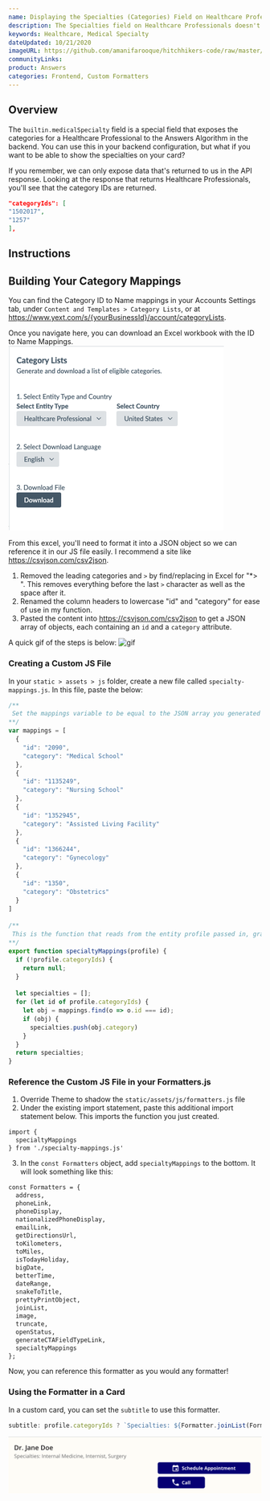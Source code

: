 ```yaml
---
name: Displaying the Specialties (Categories) Field on Healthcare Professional Cards
description: The Specialties field on Healthcare Professionals doesn't automatically come through in the API - instead, we get their Category IDs. This formatter hosts a mapping of IDs to Names that will print the specialties on your card!
keywords: Healthcare, Medical Specialty
dateUpdated: 10/21/2020
imageURL: https://github.com/amanifarooque/hitchhikers-code/raw/master/Images/specialties-card.png
communityLinks: 
product: Answers
categories: Frontend, Custom Formatters
---
```


## Overview
The `builtin.medicalSpecialty` field is a special field that exposes the categories for a Healthcare Professional to the Answers Algorithm in the backend. You can use this in your backend configuration, but what if you want to be able to show the specialties on your card?

If you remember, we can only expose data that's returned to us in the API response. Looking at the response that returns Healthcare Professionals, you'll see that the category IDs are returned.

```json
"categoryIds": [
"1502017",
"1257"
],
```

## Instructions

## Building Your Category Mappings
You can find the Category ID to Name mappings in your Accounts Settings tab, under `Content and Templates > Category Lists`, or at https://www.yext.com/s/{yourBusinessId}/account/categoryLists.

Once you navigate here, you can download an Excel workbook with the ID to Name Mappings. 
![image](../../../Images/category-list.png)

From this excel, you'll need to format it into a JSON object so we can reference it in our JS file easily. I recommend a site like https://csvjson.com/csv2json.
1. Removed the leading categories and `>` by find/replacing in Excel for "*> ". This removes everything before the last `>` character as well as the space after it.
2. Renamed the column headers to lowercase "id" and "category" for ease of use in my function.
3. Pasted the content into https://csvjson.com/csv2json to get a JSON array of objects, each containing an `id` and a `category` attribute.

A quick gif of the steps is below:
![gif](../../../Images/convert-excel-to-json.gif)

### Creating a Custom JS File
In your `static > assets > js` folder, create a new file called `specialty-mappings.js`. In this file, paste the below: 
```js
/**
 Set the mappings variable to be equal to the JSON array you generated from the step above. Below is an example of a few entries, but your list will be MUCH longer.
**/
var mappings = [ 
  {
    "id": "2090",
    "category": "Medical School"
  },
  {
    "id": "1135249",
    "category": "Nursing School"
  },
  {
    "id": "1352945",
    "category": "Assisted Living Facility"
  },
  {
    "id": "1366244",
    "category": "Gynecology"
  },
  {
    "id": "1350",
    "category": "Obstetrics"
  }
]

/**
 This is the function that reads from the entity profile passed in, grabs the categoryIds, matches it to the mappings above, and outputs an array of Specialty Names.
**/
export function specialtyMappings(profile) {
  if (!profile.categoryIds) {
    return null;
  }
    
  let specialties = [];
  for (let id of profile.categoryIds) {
    let obj = mappings.find(o => o.id === id);
    if (obj) {
      specialties.push(obj.category)
    }
  }
  return specialties;
}
```

### Reference the Custom JS File in your Formatters.js 
1. Override Theme to shadow the `static/assets/js/formatters.js` file
2. Under the existing import statement, paste this additional import statement below. This imports the function you just created.
```
import {
  specialtyMappings
} from './specialty-mappings.js'
```
3. In the `const Formatters` object, add `specialtyMappings` to the bottom. It will look something like this:
```
const Formatters = {
  address,
  phoneLink,
  phoneDisplay,
  nationalizedPhoneDisplay,
  emailLink,
  getDirectionsUrl,
  toKilometers,
  toMiles,
  isTodayHoliday,
  bigDate,
  betterTime,
  dateRange,
  snakeToTitle,
  prettyPrintObject,
  joinList,
  image,
  truncate,
  openStatus,
  generateCTAFieldTypeLink,
  specialtyMappings
};
```
Now, you can reference this formatter as you would any formatter!

### Using the Formatter in a Card
In a custom card, you can set the `subtitle` to use this formatter.

```js
subtitle: profile.categoryIds ? `Specialties: ${Formatter.joinList(Formatter.specialtyMappings(profile), ", ")}`: null, // The sub-header text of the card
```
![image](../../../Images/specialties-card.png)


